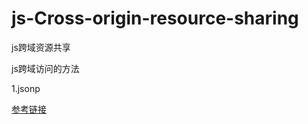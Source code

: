 # js-Cross-origin-resource-sharing
js跨域资源共享

js跨域访问的方法

1.jsonp

<a href="http://justcoding.iteye.com/blog/1366102/">参考链接</a>
